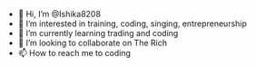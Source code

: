 - 👋 Hi, I’m @Ishika8208
- 👀 I’m interested in training, coding, singing, entrepreneurship
- 🌱 I’m currently learning trading and coding
- 💞️ I’m looking to collaborate on The Rich
- 📫 How to reach me to coding

<!---
Ishika8208/Ishika8208 is a ✨ special ✨ repository because its `README.md` (this file) appears on your GitHub profile.
You can click the Preview link to take a look at your changes.
--->
